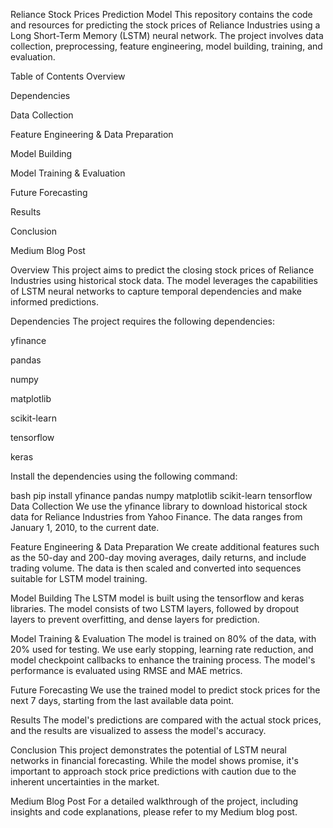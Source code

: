Reliance Stock Prices Prediction Model
This repository contains the code and resources for predicting the stock prices of Reliance Industries using a Long Short-Term Memory (LSTM) neural network. The project involves data collection, preprocessing, feature engineering, model building, training, and evaluation.

Table of Contents
Overview

Dependencies

Data Collection

Feature Engineering & Data Preparation

Model Building

Model Training & Evaluation

Future Forecasting

Results

Conclusion

Medium Blog Post

Overview
This project aims to predict the closing stock prices of Reliance Industries using historical stock data. The model leverages the capabilities of LSTM neural networks to capture temporal dependencies and make informed predictions.

Dependencies
The project requires the following dependencies:

yfinance

pandas

numpy

matplotlib

scikit-learn

tensorflow

keras

Install the dependencies using the following command:

bash
pip install yfinance pandas numpy matplotlib scikit-learn tensorflow
Data Collection
We use the yfinance library to download historical stock data for Reliance Industries from Yahoo Finance. The data ranges from January 1, 2010, to the current date.

Feature Engineering & Data Preparation
We create additional features such as the 50-day and 200-day moving averages, daily returns, and include trading volume. The data is then scaled and converted into sequences suitable for LSTM model training.

Model Building
The LSTM model is built using the tensorflow and keras libraries. The model consists of two LSTM layers, followed by dropout layers to prevent overfitting, and dense layers for prediction.

Model Training & Evaluation
The model is trained on 80% of the data, with 20% used for testing. We use early stopping, learning rate reduction, and model checkpoint callbacks to enhance the training process. The model's performance is evaluated using RMSE and MAE metrics.

Future Forecasting
We use the trained model to predict stock prices for the next 7 days, starting from the last available data point.

Results
The model's predictions are compared with the actual stock prices, and the results are visualized to assess the model's accuracy.

Conclusion
This project demonstrates the potential of LSTM neural networks in financial forecasting. While the model shows promise, it's important to approach stock price predictions with caution due to the inherent uncertainties in the market.

Medium Blog Post
For a detailed walkthrough of the project, including insights and code explanations, please refer to my Medium blog post.
